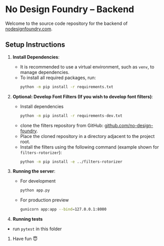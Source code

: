 # No Design Foundry – Backend

Welcome to the source code repository for the backend of [nodesignfoundry.com](https://www.nodesignfoundry.com).

## Setup Instructions

1. **Install Dependencies**:
    - It is recommended to use a virtual environment, such as `venv`, to manage dependencies.
    - To install all required packages, run:
      ```sh
      python -m pip install -r requirements.txt
      ```

1. **Optional: Develop Font Filters (If you wish to develop font filters)**:
    - Install dependencies 
      ```sh
      python -m pip install -r requirements-dev.txt
      ```
    - clone the filters repository from GitHub:
      [github.com/no-design-foundry](https://github.com/no-design-foundry).
    - Place the cloned repository in a directory adjacent to the project root.
    - Install the filters using the following command (example shown for `filters-rotorizer`):
      ```sh
      python -m pip install -e ../filters-rotorizer
      ```
1. **Running the server**:
    - For development 
      ```sh
      python app.py
      ```
    - For production preview
      ```sh
      gunicorn app:app --bind=127.0.0.1:8000   
      ```

1. **Running tests**
  - run `pytest` in this folder

1. Have fun 😇
